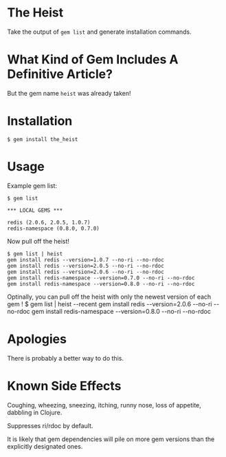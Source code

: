 
The Heist
=========

Take the output of `gem list` and generate installation commands.

What Kind of Gem Includes A Definitive Article?
===============================================

But the gem name `heist` was already taken!

Installation
============

    $ gem install the_heist

Usage
=====

Example gem list:

    $ gem list
    
    *** LOCAL GEMS ***
    
    redis (2.0.6, 2.0.5, 1.0.7)
    redis-namespace (0.8.0, 0.7.0)

Now pull off the heist!

    $ gem list | heist
    gem install redis --version=1.0.7 --no-ri --no-rdoc
    gem install redis --version=2.0.5 --no-ri --no-rdoc
    gem install redis --version=2.0.6 --no-ri --no-rdoc
    gem install redis-namespace --version=0.7.0 --no-ri --no-rdoc
    gem install redis-namespace --version=0.8.0 --no-ri --no-rdoc

Optinally, you can pull off the heist with only the newest version of each gem !
    $ gem list | heist --recent
    gem install redis --version=2.0.6 --no-ri --no-rdoc
    gem install redis-namespace --version=0.8.0 --no-ri --no-rdoc  

Apologies
=========

There is probably a better way to do this.

Known Side Effects
==================

Coughing, wheezing, sneezing, itching, runny nose, loss of appetite, dabbling in Clojure.

Suppresses ri/rdoc by default.

It is likely that gem dependencies will pile on more gem versions than the explicitly designated ones.
